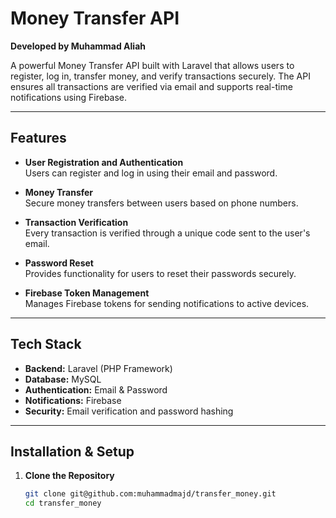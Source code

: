 # Money Transfer API

**Developed by Muhammad Aliah**

A powerful Money Transfer API built with Laravel that allows users to register, log in, transfer money, and verify transactions securely. The API ensures all transactions are verified via email and supports real-time notifications using Firebase.

---

## Features

- **User Registration and Authentication**  
  Users can register and log in using their email and password.

- **Money Transfer**  
  Secure money transfers between users based on phone numbers.

- **Transaction Verification**  
  Every transaction is verified through a unique code sent to the user's email.

- **Password Reset**  
  Provides functionality for users to reset their passwords securely.

- **Firebase Token Management**  
  Manages Firebase tokens for sending notifications to active devices.

---

## Tech Stack

- **Backend:** Laravel (PHP Framework)
- **Database:** MySQL
- **Authentication:** Email & Password
- **Notifications:** Firebase
- **Security:** Email verification and password hashing

---

## Installation & Setup

1. **Clone the Repository**

   ```bash
   git clone git@github.com:muhammadmajd/transfer_money.git
   cd transfer_money
   
